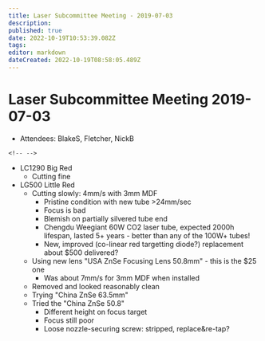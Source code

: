 ```yaml
---
title: Laser Subcommittee Meeting - 2019-07-03
description: 
published: true
date: 2022-10-19T10:53:39.082Z
tags: 
editor: markdown
dateCreated: 2022-10-19T08:58:05.489Z
---
```


# Laser Subcommittee Meeting 2019-07-03

-   Attendees: BlakeS, Fletcher, NickB

```{=html}
<!-- -->
```
-   LC1290 Big Red
    -   Cutting fine
-   LG500 Little Red
    -   Cutting slowly: 4mm/s with 3mm MDF
        -   Pristine condition with new tube \>24mm/sec
        -   Focus is bad
        -   Blemish on partially silvered tube end
        -   Chengdu Weegiant 60W CO2 laser tube, expected 2000h lifespan, lasted 5+ years - better than any of the 100W+ tubes!
        -   New, improved (co-linear red targetting diode?) replacement about \$500 delivered?
    -   Using new lens "USA ZnSe Focusing Lens 50.8mm" - this is the \$25 one
        -   Was about 7mm/s for 3mm MDF when installed
    -   Removed and looked reasonably clean
    -   Trying "China ZnSe 63.5mm"
    -   Tried the "China ZnSe 50.8"
        -   Different height on focus target
        -   Focus still poor
        -   Loose nozzle-securing screw: stripped, replace&re-tap?
